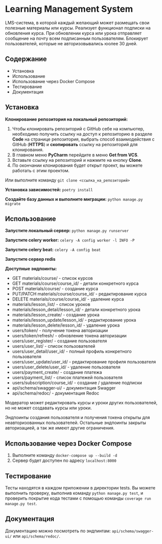 # Learning Management System

LMS-система,  в которой каждый желающий может размещать свои полезные материалы или курсы.
Реализует функционал подписки на обновления курса. При обновлении курса или урока отправляет
сообщение на почту всем подписанным пользователям. Блокирует пользователей, которые не
авторизовывались юолее 30 дней.


## Содержание
- Установка
- Использование
- Использование через Docker Compose
- Тестирование
- Документация


## Установка
**Клонирование репозитория на локальный репозиторий:**
1. Чтобы клонировать репозиторий с GitHub себе на компьютер, необходимо
получить ссылку на доступ к репозиторию в разделе **Code** на странице
репозитория, выбрать способ взаимодействия с GitHub (**HTTPS**) и **скопировать**
ссылку на репозиторий для клонирования.
2. В главном меню **PyCharm** перейдите в меню **Get from VCS**. 
3. Вставьте ссылку на репозиторий и нажмите на кнопку **Clone**.
4. По окончании клонирования будет открыт проект, вы можете работать с этим проектом.

Или выполните команду ```git clone <ссылка_на_репозиторий>``` 

**Установка зависимостей:** ```poetry install```

**Создайте базу данных и выполните миграции:** ```python manage.py migrate```


## Использование

**Запустите локальный сервер:** ```python manage.py runserver```

**Запустите celery worker:** ```celery -A config worker -l INFO -P```

**Запустите celery beat:** ```celery -A config beat```

**Запустите сервер redis**


**Доступные эндпоинты:**
- GET materials/course/ - список курсов
- GET materials/course/course_id/ - детали конкретного курса
- POST materials/course/ - создание курса
- PUT/PATCH materials/course/course_id/ - редактирование курса
- DELETE materials/course/course_id/ - удаление курса
- materials/lesson_list/ - список уроков
- materials/lesson_detail/lesson_id/ - детали конкретного урока
- materials/lesson_create/ - создание урока
- materials/lesson_update/lesson_id/ - редактирование урока
- materials/lesson_delete/lesson_id/ - удаление урока
- users/token/ - получение токена авторизации
- users/token/refresh/ - обновление токена авторизации
- users/user_register/ - создание пользователя
- users/user_list/ - список пользователей
- users/user_detail/user_id/ - полный профиль конкретного пользователя
- users/user_update/user_id/ - редактирование профиля пользователя
- users/user_delete/user_id/ - удаление пользователя
- users/payment_create/ - создание платежа
- users/payment_list/ - список платежей пользователя
- users/subscription/course_id/ - создание / удаление подписки
- api/schema/swagger-ui/ - документация Swagger
- api/schema/redoc/ - документация Redoc

Модератор может редактировать курсы и уроки других пользователей, но не может
создавать курсы или уроки.

Эндпоинты создания пользователя и получения токена открыты для 
неавторизованных пользователей. Остальные эндпоинты закрыты авторизацией, 
а так же имеют другие ограничения.


## Использование через Docker Compose
1. Выполните команду ```docker-compose up --build -d```
2. Сервер будет доступен по адресу ```localhost:8000```

## Тестирование
Тесты находятся в каждом приложении в директории tests. Вы можете выполнить
проверку, выполнив команду ```python manage.py test```, и проверить покрытие
кода тестами с помощью команды ```coverage run manage.py test```.


## Документация
Документацию можно посмотреть по эндпинтам: 
```api/schema/swagger-ui/``` или ```api/schema/redoc/```.